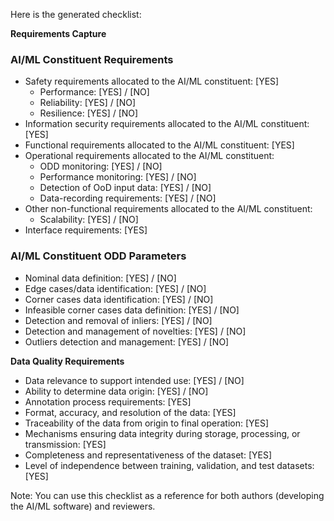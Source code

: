 Here is the generated checklist:

**Requirements Capture**

### AI/ML Constituent Requirements

* Safety requirements allocated to the AI/ML constituent: [YES]
	+ Performance: [YES] / [NO]
	+ Reliability: [YES] / [NO]
	+ Resilience: [YES] / [NO]
* Information security requirements allocated to the AI/ML constituent: [YES]
* Functional requirements allocated to the AI/ML constituent: [YES]
* Operational requirements allocated to the AI/ML constituent:
	+ ODD monitoring: [YES] / [NO]
	+ Performance monitoring: [YES] / [NO]
	+ Detection of OoD input data: [YES] / [NO]
	+ Data-recording requirements: [YES] / [NO]
* Other non-functional requirements allocated to the AI/ML constituent:
	+ Scalability: [YES] / [NO]
* Interface requirements: [YES]

### AI/ML Constituent ODD Parameters

* Nominal data definition: [YES] / [NO]
* Edge cases/data identification: [YES] / [NO]
* Corner cases data identification: [YES] / [NO]
* Infeasible corner cases data definition: [YES] / [NO]
* Detection and removal of inliers: [YES] / [NO]
* Detection and management of novelties: [YES] / [NO]
* Outliers detection and management: [YES] / [NO]

**Data Quality Requirements**

* Data relevance to support intended use: [YES] / [NO]
* Ability to determine data origin: [YES] / [NO]
* Annotation process requirements: [YES]
* Format, accuracy, and resolution of the data: [YES]
* Traceability of the data from origin to final operation: [YES]
* Mechanisms ensuring data integrity during storage, processing, or transmission: [YES]
* Completeness and representativeness of the dataset: [YES]
* Level of independence between training, validation, and test datasets: [YES]

Note: You can use this checklist as a reference for both authors (developing the AI/ML software) and reviewers.